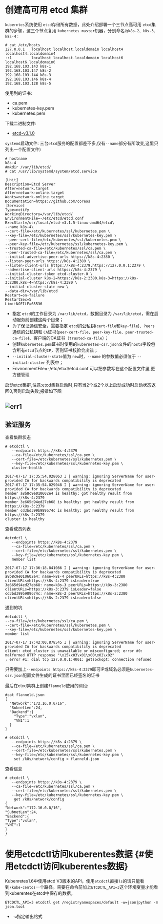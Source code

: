 # 创建高可用 etcd 集群

`kuberntes`系统使用 `etcd`存储所有数据，此处介绍部署一个三节点高可用 `etcd`集群的步骤，这三个节点复用 `kubernetes master`机器，分别命名`为k8s-2、k8s-3、k8s-4：`

```
# cat /etc/hosts
127.0.0.1   localhost localhost.localdomain localhost4 localhost4.localdomain4
::1         localhost localhost.localdomain localhost6 localhost6.localdomain6
192.168.103.143 k8s-1
192.168.103.147 k8s-2
192.168.103.144 k8s-3
192.168.103.146 k8s-4
192.168.103.128 k8s-5
```

使用到的证书:

* ca.pem
* kubernetes-key.pem
* kubernetes.pem

下载二进制文件:

* [etcd-v3.1.0](https://github.com/coreos/etcd/releases/download/v3.1.0/etcd-v3.1.0-linux-amd64.tar.gz)

`systemd`启动文件: 三台`etcd`服务的配置都差不多,仅有`--name`部分有所改变,这里只列出一个配置文件\)

```
# hostname
k8s-4
#mkdir /var/lib/etcd/
# cat /usr/lib/systemd/system/etcd.service
```

```
[Unit]
Description=Etcd Server
After=network.target
After=network-online.target
Wants=network-online.target
Documentation=https://github.com/coreos
[Service]
Type=notify
WorkingDirectory=/var/lib/etcd/
EnvironmentFile=-/etc/etcd/etcd.conf
ExecStart=/usr/local/etcd-v3.1.5-linux-amd64/etcd\
--name k8s-4\
--cert-file=/etc/kubernetes/ssl/kubernetes.pem \
--key-file=/etc/kubernetes/ssl/kubernetes-key.pem \
--peer-cert-file=/etc/kubernetes/ssl/kubernetes.pem \
--peer-key-file=/etc/kubernetes/ssl/kubernetes-key.pem \
--trusted-ca-file=/etc/kubernetes/ssl/ca.pem \
--peer-trusted-ca-file=/etc/kubernetes/ssl/ca.pem \
--initial-advertise-peer-urls https://k8s-4:2380 \
--listen-peer-urls https://k8s-4:2380 \
--listen-client-urls https://k8s-4:2379,https://127.0.0.1:2379 \
--advertise-client-urls https://k8s-4:2379 \
--initial-cluster-token etcd-cluster-0 \
--initial-cluster k8s-2=https://k8s-2:2380,k8s-3=https://k8s-3:2380,k8s-4=https://k8s-4:2380 \
--initial-cluster-state new \
--data-dir=/var/lib/etcd
Restart=on-failure
RestartSec=5
LimitNOFILE=65536
```

* 指定 `etcd`的工作目录为 `/var/lib/etcd`，数据目录为 `/var/lib/etcd`，需在启动服务前创建这两个目录；
* 为了保证通信安全，需要指定 `etcd`的公私钥\(`cert-file`和`key-file`\)、`Peers`通信的公私钥和 `CA`证书\(`peer-cert-file`、`peer-key-file`、`peer-trusted-ca-file`\)、客户端的CA证书（`trusted-ca-file`）；
* 创建`kubernetes.pem`证书时使用的`kubernetes-csr.json`文件的`hosts`字段包含所有`etcd`节点的`IP`，否则证书校验会出错；
* `--initial-cluster-state`值为 `new`时，`--name` 的参数值必须位于 `--initial-cluster` 列表中；
* EnvironmentFile=-/etc/etcd/etcd.conf  可以把参数写在这个配置文件里,更方便管理

启动etcd集群,注意:etcd集群启动时,只有当2个或2个以上启动成功时启动状态返回0,否则启动失败;报错如下图

## ![](https://github.com/w564791/Kubernetes-Cluster/raw/master/pic/err1.png "err1")

## 验证服务

查看集群状态

```
# etcdctl \
   --endpoints https://k8s-4:2379
   --ca-file=/etc/kubernetes/ssl/ca.pem \
   --cert-file=/etc/kubernetes/ssl/kubernetes.pem \
   --key-file=/etc/kubernetes/ssl/kubernetes-key.pem \
   cluster-health
```

```
2017-07-17 17:35:54.028063 I | warning: ignoring ServerName for user-provided CA for backwards compatibility is deprecated
2017-07-17 17:35:54.029048 I | warning: ignoring ServerName for user-provided CA for backwards compatibility is deprecated
member a8b8c9e010602e4 is healthy: got healthy result from https://k8s-4:2379
member 3e665d94ed27eb68 is healthy: got healthy result from https://k8s-3:2379
member cd3bd399b989674c is healthy: got healthy result from https://k8s-2:2379
cluster is healthy
```

查看成员列表

```
#etcdctl \
   --endpoints https://k8s-4:2379
   --ca-file=/etc/kubernetes/ssl/ca.pem \
   --cert-file=/etc/kubernetes/ssl/kubernetes.pem \
   --key-file=/etc/kubernetes/ssl/kubernetes-key.pem \
   member list
```

```
2017-07-17 17:36:18.841086 I | warning: ignoring ServerName for user-provided CA for backwards compatibility is deprecated
a8b8c9e010602e4: name=k8s-4 peerURLs=https://k8s-4:2380 clientURLs=https://k8s-4:2379 isLeader=true
3e665d94ed27eb68: name=k8s-3 peerURLs=https://k8s-3:2380 clientURLs=https://k8s-3:2379 isLeader=false
cd3bd399b989674c: name=k8s-2 peerURLs=https://k8s-2:2380 clientURLs=https://k8s-2:2379 isLeader=false
```

遇到的坑

```
#etcdctl \
--ca-file=/etc/kubernetes/ssl/ca.pem \
--cert-file=/etc/kubernetes/ssl/kubernetes.pem \
--key-file=/etc/kubernetes/ssl/kubernetes-key.pem \
member list
```

```
2017-07-17 17:42:00.878545 I | warning: ignoring ServerName for user-provided CA for backwards compatibility is deprecated
client: etcd cluster is unavailable or misconfigured; error #0: malformed HTTP response "\x15\x03\x01\x00\x02\x02"
; error #1: dial tcp 127.0.0.1:4001: getsockopt: connection refused
```

只需要加上`--endpoints https://k8s-4:2379`即可IP或域名必须是`kubernetes-csr.json`配置文件生成的证书里面已经签名的证书

最后在etcd集群上创建`flanneld`使用的网段:

```
#cat flanneld.json
{
  "Network":"172.16.0.0/16",
  "SubnetLen":24,
  "Backend":{
    "Type":"vxlan",
    "VNI":1
  }
}

# etcdctl \
   --endpoints https://k8s-4:2379 \
   --ca-file=/etc/kubernetes/ssl/ca.pem \
   --cert-file=/etc/kubernetes/ssl/kubernetes.pem \
   --key-file=/etc/kubernetes/ssl/kubernetes-key.pem \
    set /k8s/network/config < flanneld.json
```

查看信息

```
# etcdctl \
   --endpoints https://k8s-4:2379 \
   --ca-file=/etc/kubernetes/ssl/ca.pem \
   --cert-file=/etc/kubernetes/ssl/kubernetes.pem \
   --key-file=/etc/kubernetes/ssl/kubernetes-key.pem \
    get /k8s/network/config
{
"Network":"172.16.0.0/16",
"SubnetLen":24,
"Backend":{
"Type":"vxlan",
"VNI":1
}
}

```

# 使用etcdctl访问kuberentes数据 {#使用etcdctl访问kuberentes数据}

Kubenretes1.6中使用etcd V3版本的API，使用`etcdctl`直接`ls`的话只能看到`/kube-centos`一个路径。需要在命令前加上`ETCDCTL_API=3`这个环境变量才能看到kuberentes在etcd中保存的数据。

```
ETCDCTL_API=3 etcdctl get /registryamespaces/default -w=json|python -m json.tool
```

* `-w`指定输出格式



